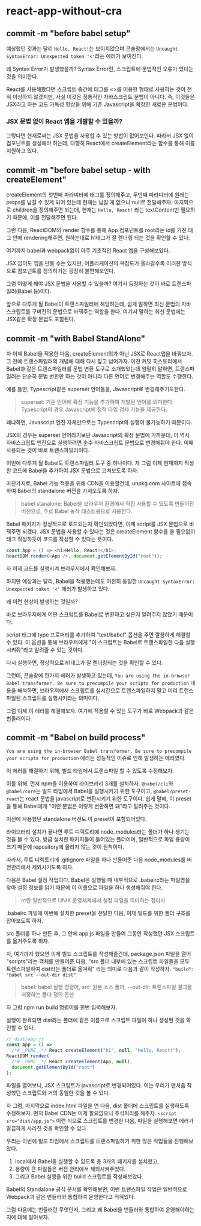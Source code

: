 # react-app-without-cra

## commit -m "before babel setup"

예상했던 것과는 달리 `Hello, React!`는 보이지않으며
콘솔창에서는 `Uncaught SyntaxError: Unexpected token '<'`라는 에러가 보여진다.

왜 Syntax Error가 발생했을까?
Syntax Error란, 스크립트에 문법적인 오류가 있다는 것을 의미한다.

React를 사용해봤다면 스크립트 중간에 태그를 <>를 이용한 형태로 사용하는 것이 전혀 이상하지 않겠지만, 사실 이것은 정통적인 자바스크립트 문법이 아니다.
즉, 이것들은 JSX라고 하는 코드 가독성 향상을 위해 기존 Javascript을 확장한 새로운 문법이다.

### JSX 문법 없이 React 앱을 개발할 수 있을까?

그렇다면 현재로써는 JSX 문법을 사용할 수 있는 방법이 없어보인다.
따라서 JSX 없이 컴포넌트를 생성해야 하는데,
다행히 React에서 createElement라는 함수를 통해 이를 지원하고 있다.

## commit -m "before babel setup - with createElement"

createElement의 첫번째 파라미터에 태그를 정의해주고,
두번째 파라미터에 원래는 props를 넘길 수 있게 되어 있는데 현재는 넘길 게 없으니 null로 전달해주자.
마지막으로 children을 정의해주면 되는데, 현재는 `Hello, React!` 라는 textContent만 필요하기 때문에, 이를 전달해주면 된다.

그런 다음, ReactDOM의 render 함수를 통해 App 컴포넌트를 root라는 id를 가진 태그 안에 rendering해주면, 원하는대로 h1태그가 잘 렌더링 되는 것을 확인할 수 있다.

여기까지 babel과 webpack없이 아주 기초적인 React 앱을 구성해보았다.

JSX 없이도 앱을 만들 수는 있지만, 어플리케이션의 복잡도가 올라갈수록
이러한 방식으로 컴포넌트를 정의하기는 굉장히 불편해보인다.

그럼 어떻게 해야 JSX 문법을 사용할 수 있을까?
여기서 등장하는 것이 바로 트랜스파일러(Babel 등)이다.

앞으로 다루게 될 Babel이 트랜스파일러에 해당하는데,
쉽게 말하면 최신 문법의 자바스크립트를 구버전의 문법으로 바꿔주는 역할을 한다.
여기서 말하는 최신 문법에는 JSX같은 확장 문법도 포함된다.

## commit -m "with Babel StandAlone"

자 이제 Babel을 적용한 다음, createElement의가 아닌 JSX로 React앱을 바꿔보자.
그 전에 트랜스파일러의 개념에 대해 다시 짚고 넘어가자.
이전 커밋 히스토리에서 Babel과 같은 트랜스파일러를 문법 변환 도구로 소개했었는데
엄밀히 말하면, 트랜스파일러는 단순히 문법 변환만 하는 것이 아니라 다른 언어로 변경해주는 역할도 수행한다.

예를 들면, Typescript같은 superset 언어들을, Javascript로 변경해주기도한다.

> superset: 기존 언어에 확장 기능을 추가하여 개발된 언어를 의미한다. Typescript의 경우 Javascript에 정적 타입 검사 기능을 제공한다.

왜냐하면, Javascript 엔진 자체만으로는 Typescript의 실행이 불가능하기 때문이다.

JSX의 경우는 superset 언어라기보단 Javascript의 확장 문법에 가까운데, 이 역시 자바스크립트 엔진으로 실행하려면 순수 자바스크립트 문법으로 변경해줘야 한다.
이때 사용되는 것이 바로 트랜스파일러이다.

이번에 다루게 될 Babel도 트랜스파일러 도구 중 하나이다.
자 그럼 이제 현재까지 작성한 코드에 Babel을 추가하여 JSX 문법으로 고쳐보도록 하자.

마찬가지로, Babel 기능 적용을 위해 CDN을 이용할건데, unpkg.com 사이트에 접속하여
Babel의 standalone 버전을 가져오도록 하자.

> babel stanalone: Babel을 브라우저 환경에서 직접 사용할 수 있도록 만들어진 버전으로, 주로 Babel 동작 테스트용으로 사용한다.

Babel 패키지가 정상적으로 로드되는지 확인되었다면, 이제 script를 JSX 문법으로 바꿔주면 되겠다.
JSX 문법을 사용할 수 있다는 것은 createElement 함수를 쓸 필요없이 태그 작성하듯이 코드를 작성할 수 있다는 뜻이다.

```typescript
const App = () => <h1>Hello, React!</h1>;
ReactDOM.render(<App />, document.getElementById("root"));
```

자 이제 코드를 실행시켜 브라우저에서 확인해보자.

하지만 예상과는 달리, Babel을 적용했는데도 여전히 동일한 `Uncaught SyntaxError: Unexpected token '<'` 에러가 발생하고 있다.

왜 이런 현상이 발생하는 것일까?

바로 브라우저에게 어떤 스크립트를 Babel로 변환하고 싶은지 알려주지 않았기 때문이다.

script 태그에 type 프로퍼티를 추가하여 "text/babel" 옵션을 주면 깔끔하게 해결할 수 있다.
이 옵션을 통해 브라우저에게 "이 스크립트는 Babel로 트랜스파일한 다음 실행시켜줘"라고 알려줄 수 있는 것이다.

다시 실행하면, 정상적으로 h1태그가 잘 렌더링되는 것을 확인할 수 있다.

그런데, 콘솔창에 한가지 에러가 발생하고 있는데,
`You are using the in-browser Babel transformer. Be sure to precompile your scripts for production`
내용을 해석하면, 브라우저에서 스크립트를 실시간으로 트랜스파일하지 말고 미리 트랜스파일된 스크립트를 실행시키라는 의미이다.

그럼 이제 이 에러를 해결해보자.
여기에 적용할 수 있는 도구가 바로 Webpack과 같은 번들러이다.

## commit -m "Babel on build process"

`You are using the in-browser Babel transformer. Be sure to precompile your scripts for production` 에러는
성능적인 이슈로 인해 발생하는 에러였다.

이 에러를 해결하기 위해, 빌드 타임에서 트랜스파일 할 수 있도록 수정해보자.

이를 위해, 먼저 npm을 이용하여 라이브러리 3개를 설치하자.
`@babel/cli`와 `@babel/core`는 빌드 타임에서 Babel을 실행시키기 위한 도구이고,
`@babel/preset-react`는 react 문법을 javascript로 변환시키기 위한 도구이다.
쉽게 말해, 이 preset을 통해 Babel에게 "이런 문법은 이렇게 변환하면 돼"라고 알려주는 것이다.

이전에 사용했던 standalone 버전도 이 preset이 포함되어있다.

라이브러리 설치가 끝나면 루트 디렉토리에 node_modules라는 폴더가 하나 생기는 것을 볼 수 있다.
방금 설치한 패키지들이 들어있는 폴더이며, 일반적으로 파일 용량이 크기 때문에 repository에 올리지 않는 것이 원칙이다.

따라서, 루트 디렉토리에 .gitignore 파일을 하나 만들어준 다음 node_modules를 버전관리에서 제외시키도록 하자.

다음은 Babel 설정 작업이다.
Babel은 실행될 때 내부적으로 .babelrc라는 파일명을 찾아 설정 정보를 읽기 때문에 이 이름으로 파일을 하나 생성해줘야 한다.

> rc란 일반적으로 UNIX 운영체제에서 설정 파일을 의미하는 접미사

.babelrc 파일에 이번에 설치한 preset을 전달한 다음,
이제 빌드를 위한 폴더 구조를 잡아보도록 하자.

src 폴더를 하나 만든 후, 그 안에 app.js 파일을 만들어 그동안 작성했던 JSX 스크립트를 옮겨주도록 하자.

자, 여기까지 했으면 이제 빌드 스크립트를 작성해줄건데,
package.json 파일을 열어 "scripts"라는 객체를 만들어준 다음,
"src 폴더 내부에 있는 스크립트 파일들을 모두 트랜스파일하여 dist라는 폴더로 옮겨줘"
라는 의미로 다음과 같이 작성하자.
`"build": "babel src --out-dir dist"`

> babel: babel 실행 명령어, src: 원본 소스 폴더, --out-dir: 트랜스파일 결과물 저장하는 폴더 정의 옵션

자 그럼 npm run build 명령어를 한번 입력해보자.

실행이 완료되면 dist라는 폴더에 같은 이름으로 스크립트 파일이 하나 생성된 것을 확인할 수 있다.

```javascript
// dist/app.js
const App = () =>
  /*#__PURE__*/ React.createElement("h1", null, "Hello, React!");
ReactDOM.render(
  /*#__PURE__*/ React.createElement(App, null),
  document.getElementById("root")
);
```

파일을 열어보니, JSX 스크립트가 javascript로 변경되어있다.
이는 우리가 맨처음 작성했던 스크립트와 거의 동일한 것을 볼 수 있다.

자 그럼, 마지막으로 index.html 파일을 연 다음, dist 폴더에 스크립트를 실행하도록 수정해보자.
먼저 Babel CDN는 이제 필요없으니 주석처리를 해주자.
`<script src="dist/app.js">`
이런 식으로 스크립트를 변경한 다음, 파일을 실행해보면 에러가 말끔하게 사라진 것을 확인할 수 있다.

우리는 이번에 빌드 타임에서 스크립트를 트랜스파일하기 위한 많은 작업들을 진행해보았다.

1. local에서 Babel을 실행할 수 있도록 총 3개의 패키지를 설치했고,
2. 용량이 큰 파일들은 버전 관리에서 제외시켜주었다.
3. 그리고 Babel 실행을 위한 build 스크립트를 작성해보았다.

Babel의 Standalone 공식 문서를 확인해보면,
이런 트랜스파일 작업은 일반적으로 Webpack과 같은 번들러와 통합하여 운영한다고 적혀있다.

그럼 다음에는 번들러란 무엇인지, 그리고 왜 Babel을 번들러와 통합하여 운영해야하는지에 대해 알아보자.
